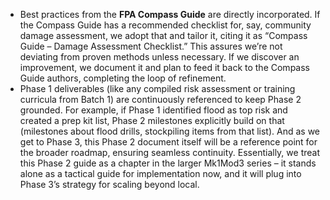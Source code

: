 - Best practices from the **FPA Compass Guide** are directly incorporated. If the Compass Guide has a recommended checklist for, say, community damage assessment, we adopt that and tailor it, citing it as “Compass Guide – Damage Assessment Checklist.” This assures we’re not deviating from proven methods unless necessary. If we discover an improvement, we document it and plan to feed it back to the Compass Guide authors, completing the loop of refinement.  
- Phase 1 deliverables (like any compiled risk assessment or training curricula from Batch 1) are continuously referenced to keep Phase 2 grounded. For example, if Phase 1 identified flood as top risk and created a prep kit list, Phase 2 milestones explicitly build on that (milestones about flood drills, stockpiling items from that list). And as we get to Phase 3, this Phase 2 document itself will be a reference point for the broader roadmap, ensuring seamless continuity. Essentially, we treat this Phase 2 guide as a chapter in the larger Mk1Mod3 series – it stands alone as a tactical guide for implementation now, and it will plug into Phase 3’s strategy for scaling beyond local.